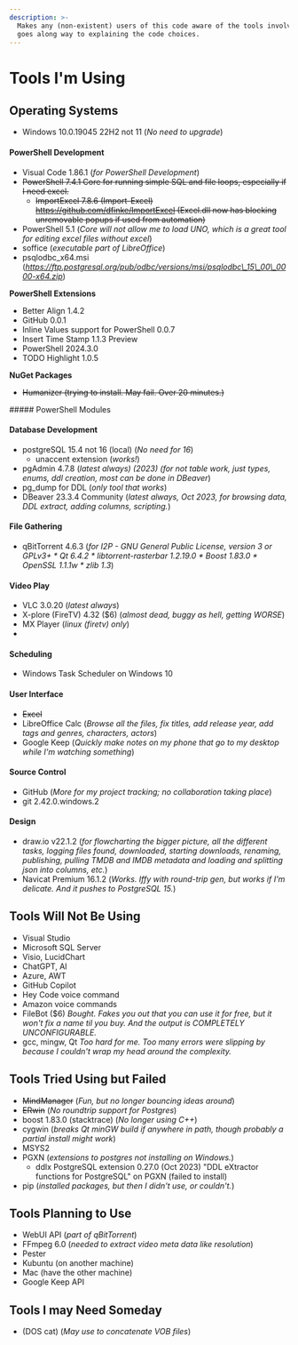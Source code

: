 ```yaml
---
description: >-
  Makes any (non-existent) users of this code aware of the tools involved, which
  goes along way to explaining the code choices.
---
```


# Tools I'm Using

## Operating Systems

* Windows 10.0.19045 22H2 not 11 (_No need to upgrade_)

#### PowerShell Development

* Visual Code 1.86.1 (_for PowerShell Development_)
* ~~PowerShell 7.4.1 Core for running simple SQL and file loops, especially if I need excel.~~
  * ~~ImportExcel 7.8.6 (Import-Excel) https://github.com/dfinke/ImportExcel (Excel.dll now has blocking unremovable popups if used from automation)~~
* PowerShell 5.1 (_Core will not allow me to load UNO, which is a great tool for editing excel files without excel_)
* soffice (_executable part of LibreOffice_)
* psqlodbc\_x64.msi (_https://ftp.postgresql.org/pub/odbc/versions/msi/psqlodbc\_15\_00\_0000-x64.zip_)

**PowerShell Extensions**

* Better Align 1.4.2
* GitHub 0.0.1
* Inline Values support for PowerShell 0.0.7
* Insert Time Stamp 1.1.3 Preview
* PowerShell 2024.3.0
* TODO Highlight 1.0.5

**NuGet Packages**

* ~~Humanizer (trying to install. May fail. Over 20 minutes.)~~

\##### PowerShell Modules



#### Database Development

* postgreSQL 15.4 not 16 (local) (_No need for 16_)
  * unaccent extension (_works!_)
* pgAdmin 4.7.8 (_latest always) (2023) (for not table work, just types, enums, ddl creation, most can be done in DBeaver_)
* pg\_dump for DDL (_only tool that works_)
* DBeaver 23.3.4 Community (_latest always, Oct 2023, for browsing data, DDL extract, adding columns, scripting._)

#### File Gathering

* qBitTorrent 4.6.3 (_for I2P - GNU General Public License, version 3 or GPLv3+ \* Qt 6.4.2 \* libtorrent-rasterbar 1.2.19.0 \* Boost 1.83.0 \* OpenSSL 1.1.1w \* zlib 1.3_)

#### Video Play

* VLC 3.0.20 (_latest always_)
* X-plore (FireTV) 4.32 ($6) (_almost dead, buggy as hell, getting WORSE_)
* MX Player (_linux (firetv) only_)
*

#### Scheduling

* Windows Task Scheduler on Windows 10

#### User Interface

* ~~Excel~~
* LibreOffice Calc (_Browse all the files, fix titles, add release year, add tags and genres, characters, actors_)
* Google Keep (_Quickly make notes on my phone that go to my desktop while I'm watching something_)

#### Source Control

* GitHub (_More for my project tracking; no collaboration taking place_)
* git 2.42.0.windows.2

#### Design

* draw.io v22.1.2 (_for flowcharting the bigger picture, all the different tasks, logging files found, downloaded, starting downloads, renaming, publishing, pulling TMDB and IMDB metadata and loading and splitting json into columns, etc._)
* Navicat Premium 16.1.2 (_Works. Iffy with round-trip gen, but works if I'm delicate. And it pushes to PostgreSQL 15._)

## Tools Will Not Be Using

* Visual Studio
* Microsoft SQL Server
* Visio, LucidChart
* ChatGPT, AI
* Azure, AWT
* GitHub Copilot
* Hey Code voice command
* Amazon voice commands
* FileBot ($6) _Bought. Fakes you out that you can use it for free, but it won't fix a name til you buy. And the output is COMPLETELY UNCONFIGURABLE._
* gcc, mingw, Qt _Too hard for me. Too many errors were slipping by because I couldn't wrap my head around the complexity._

## Tools Tried Using but Failed

* ~~MindManager~~ (_Fun, but no longer bouncing ideas around_)
* ~~ERwin~~ (_No roundtrip support for Postgres_)
* boost 1.83.0 (stacktrace) (_No longer using C++_)
* cygwin (_breaks Qt minGW build if anywhere in path, though probably a partial install might work_)
* MSYS2
* PGXN (_extensions to postgres not installing on Windows._)
  * ddlx PostgreSQL extension 0.27.0 (Oct 2023) "DDL eXtractor functions for PostgreSQL" on PGXN (failed to install)
* pip (_installed packages, but then I didn't use, or couldn't._)

## Tools Planning to Use

* WebUI API (_part of qBitTorrent_)
* FFmpeg 6.0 (_needed to extract video meta data like resolution_)
* Pester
* Kubuntu (on another machine)
* Mac (have the other machine)
* Google Keep API

## Tools I may Need Someday

* (DOS cat) (_May use to concatenate VOB files_)
